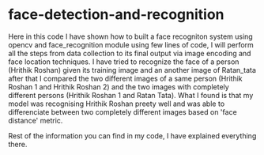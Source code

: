 # face-detection-and-recognition
Here in this code I have shown how to built a face recogniton system using opencv and face_recognition module using few lines of code, I will perform all the steps from data collection to its final output via image encoding and face location techniques. I have tried to recognize the face of a person (Hrithik Roshan) given its training image and an another image of Ratan_tata after that I compared the two different images of a same person (Hrithik Roshan 1 and Hrithik Roshan 2) and the two images with completely different persons (Hrithik Roshan 1 and Ratan Tata). What I found is that my model was recognising Hrithik Roshan preety well and was able to differenciate between two completely different images based on 'face distance' metric.

Rest of the information you can find in my code, I have explained everything there.
